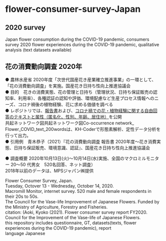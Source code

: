 # flower-consumer-survey-Japan  
  
## 2020 survey  
Japan flower consumption during the COVID-19 pandemic, consumers survey 2020
flower experiences during the COVID-19 pandemic, qualitative analysis (text datasets available)  
  
## 花の消費動向調査 2020年  
● 農林水産省 2020年度「次世代国産花き産業確立推進事業」の一環として、「花の消費動向調査」を実施。国産花き日持ち性向上推進協議会  
● 目的　花きの消費実態、花の管理と日持ち（管理状況、日持ち保証販売の認知率、利用率）、各種認証の認知や評価、環境配慮など生産プロセス情報へのニーズ、コロナ禍後の植物経験、花に求める価値を調べる   
● レポジトリでは、[報告書](https://github.com/gerdaresearch/Flower-consumer-survey-Japan/blob/main/Aoki_2021_%E8%8A%B1%E3%81%AE%E6%B6%88%E8%B2%BB%E5%8B%95%E5%90%91%E8%AA%BF%E6%9F%BB2020_Flower_consumer_survey_Japan.pdf)および、[コロナ禍での花・植物経験に関する自由回答のテキストと属性（匿名化、性別、年齢、居住地）](https://github.com/gerdaresearch/Flower-consumer-survey-Japan/blob/main/Flower_experiences_COVID19_textdata2020.xlsx)を公開  
共起ネットワーク図共起ネットワーク図Co-occurrence network_ Flower_COVID_text_200wordsは、KH-Coderで形態素解析、定性データ分析を行って出力。  
● 引用例　青木恭子（2021）『花の消費動向調査 報告書 2020年度～花き消費実態、日持ち保証販売、環境意識、認証』、国産花き日持ち性向上推進協議会  
  
● 調査概要 
2020年10月13日(火)～10月14日(水)実施、全国のマクロミルモニター 20～50 代男女　520名回答、ネット調査）  
2018年以前のデータは、MPSジャパン㈱提供  
  
Flower Consumer Survey, Japan.  
Tuesday, Octover 13 - Wednesday, October 14, 2020.  
Macromill Monitor, internet survey. 520 male and female respondents in their 20s to 50s.  
The Council for the Vase-life Improvement of Japanese Flowers. Funded by the Ministry of Agriculture, Forestry and Fisheries.  
citation: (Aoki, Kyoko (2021). Flower consumer survey report FY2020. Council for the Improvement of the Vase-life of Japanese Flowers.    
this repository includes questionnaire, GT, datasets(texts, flower experiences during the COVID-19 pandemic), report   
language  Japanese  
  
